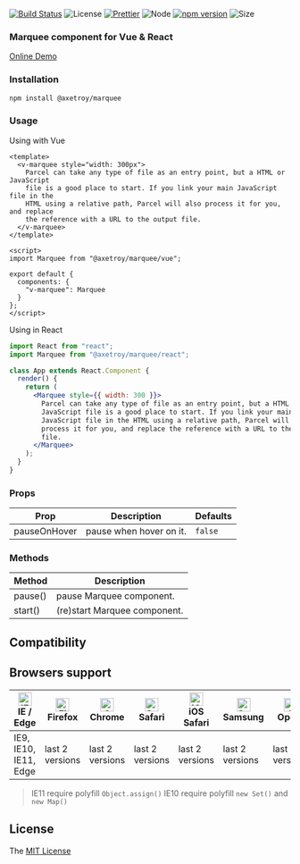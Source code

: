 [![Build Status](https://travis-ci.org/axetroy/marquee.svg?branch=master)](https://travis-ci.org/axetroy/marquee)
![License](https://img.shields.io/badge/license-MIT-green.svg)
[![Prettier](https://img.shields.io/badge/Code%20Style-Prettier-green.svg)](https://github.com/prettier/prettier)
![Node](https://img.shields.io/badge/node-%3E=7.6-blue.svg?style=flat-square)
[![npm version](https://badge.fury.io/js/%40axetroy%2Fmarquee.svg)](https://badge.fury.io/js/%40axetroy%2Fmarquee)
![Size](https://github-size-badge.herokuapp.com/axetroy/marquee.svg)

### Marquee component for Vue & React

[Online Demo](https://axetroy.github.io/marquee)

### Installation

```bash
npm install @axetroy/marquee
```

### Usage

Using with Vue

```vue
<template>
  <v-marquee style="width: 300px">
    Parcel can take any type of file as an entry point, but a HTML or JavaScript
    file is a good place to start. If you link your main JavaScript file in the
    HTML using a relative path, Parcel will also process it for you, and replace
    the reference with a URL to the output file.
  </v-marquee>
</template>

<script>
import Marquee from "@axetroy/marquee/vue";

export default {
  components: {
    "v-marquee": Marquee
  }
};
</script>
```

Using in React

```jsx
import React from "react";
import Marquee from "@axetroy/marquee/react";

class App extends React.Component {
  render() {
    return (
      <Marquee style={{ width: 300 }}>
        Parcel can take any type of file as an entry point, but a HTML or
        JavaScript file is a good place to start. If you link your main
        JavaScript file in the HTML using a relative path, Parcel will also
        process it for you, and replace the reference with a URL to the output
        file.
      </Marquee>
    );
  }
}
```

### Props

| Prop         | Description             | Defaults |
| ------------ | ----------------------- | -------- |
| pauseOnHover | pause when hover on it. | `false`  |

### Methods

| Method  | Description                  |
| ------- | ---------------------------- |
| pause() | pause Marquee component.     |
| start() | (re)start Marquee component. |

## Compatibility

## Browsers support

| [<img src="https://raw.githubusercontent.com/alrra/browser-logos/master/src/edge/edge_48x48.png" alt="IE / Edge" width="24px" height="24px" />](http://godban.github.io/browsers-support-badges/)</br>IE / Edge | [<img src="https://raw.githubusercontent.com/alrra/browser-logos/master/src/firefox/firefox_48x48.png" alt="Firefox" width="24px" height="24px" />](http://godban.github.io/browsers-support-badges/)</br>Firefox | [<img src="https://raw.githubusercontent.com/alrra/browser-logos/master/src/chrome/chrome_48x48.png" alt="Chrome" width="24px" height="24px" />](http://godban.github.io/browsers-support-badges/)</br>Chrome | [<img src="https://raw.githubusercontent.com/alrra/browser-logos/master/src/safari/safari_48x48.png" alt="Safari" width="24px" height="24px" />](http://godban.github.io/browsers-support-badges/)</br>Safari | [<img src="https://raw.githubusercontent.com/alrra/browser-logos/master/src/safari-ios/safari-ios_48x48.png" alt="iOS Safari" width="24px" height="24px" />](http://godban.github.io/browsers-support-badges/)</br>iOS Safari | [<img src="https://raw.githubusercontent.com/alrra/browser-logos/master/src/samsung-internet/samsung-internet_48x48.png" alt="Samsung" width="24px" height="24px" />](http://godban.github.io/browsers-support-badges/)</br>Samsung | [<img src="https://raw.githubusercontent.com/alrra/browser-logos/master/src/opera/opera_48x48.png" alt="Opera" width="24px" height="24px" />](http://godban.github.io/browsers-support-badges/)</br>Opera |
| --------- | --------- | --------- | --------- | --------- | --------- | --------- |
| IE9, IE10, IE11, Edge| last 2 versions| last 2 versions| last 2 versions| last 2 versions| last 2 versions| last 4 versions

> IE11 require polyfill ``Object.assign()``
> IE10 require polyfill ``new Set()`` and ``new Map()``

## License

The [MIT License](https://github.com/axetroy/marquee/blob/master/LICENSE)
